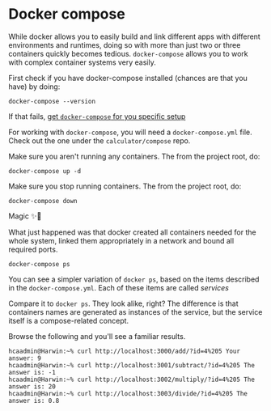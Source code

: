 # Docker compose

While docker allows you to easily build and link different apps with different environments and runtimes, doing so with more than just two or three containers quickly becomes tedious. `docker-compose` allows you to work with complex container systems very easily.

First check if you have docker-compose installed (chances are that you have) by doing:

```
docker-compose --version
```

If that fails, [get `docker-compose` for you specific setup](https://docs.docker.com/compose/install/)

For working with `docker-compose`, you will need a `docker-compose.yml` file. Check out the one under the `calculator/compose` repo.

Make sure you aren't running any containers. The from the project root, do:

```
docker-compose up -d
```

Make sure you stop running containers. The from the project root, do:

```
docker-compose down
```

Magic ✨🐳

What just happened was that docker created all containers needed for the whole system, linked them appropriately in a network and bound all required ports.

```
docker-compose ps
```

You can see a simpler variation of `docker ps`, based on the items described in the `docker-compose.yml`. Each of these items are called _services_

Compare it to `docker ps`. They look alike, right? The difference is that containers names are generated as instances of the service, but the service itself is a compose-related concept.

Browse the following and you'll see a familiar results.
```
hcaadmin@Harwin:~% curl http://localhost:3000/add/?id=4%205 Your answer: 9 
hcaadmin@Harwin:~% curl http://localhost:3001/subtract/?id=4%205 The answer is: -1 
hcaadmin@Harwin:~% curl http://localhost:3002/multiply/?id=4%205 The answer is: 20 
hcaadmin@Harwin:~% curl http://localhost:3003/divide/?id=4%205 The answer is: 0.8
```
